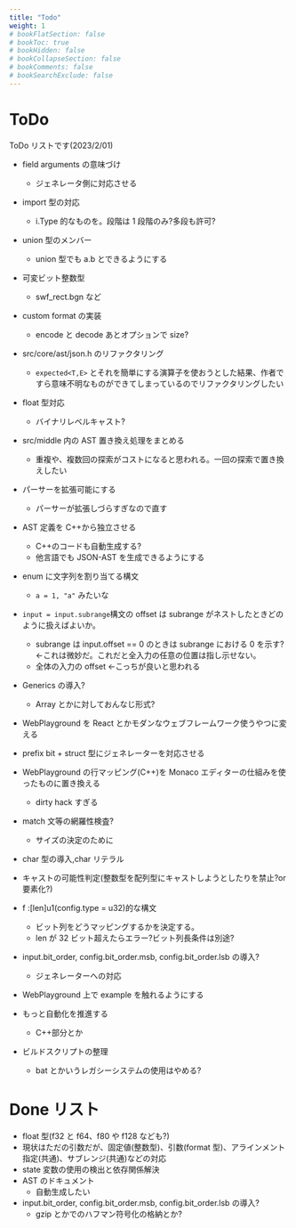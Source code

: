 ```yaml
---
title: "Todo"
weight: 1
# bookFlatSection: false
# bookToc: true
# bookHidden: false
# bookCollapseSection: false
# bookComments: false
# bookSearchExclude: false
---
```


# ToDo

ToDo リストです(2023/2/01)

- field arguments の意味づけ
  - ジェネレータ側に対応させる
- import 型の対応
  - i.Type 的なものを。段階は 1 段階のみ?多段も許可?
- union 型のメンバー
  - union 型でも a.b とできるようにする
- 可変ビット整数型
  - swf_rect.bgn など
- custom format の実装
  - encode と decode あとオプションで size?
- src/core/ast/json.h のリファクタリング
  - `expected<T,E>` とそれを簡単にする演算子を使おうとした結果、作者ですら意味不明なものができてしまっているのでリファクタリングしたい
- float 型対応
  - バイナリレベルキャスト?
- src/middle 内の AST 置き換え処理をまとめる
  - 重複や、複数回の探索がコストになると思われる。一回の探索で置き換えしたい
- パーサーを拡張可能にする
  - パーサーが拡張しづらすぎなので直す
- AST 定義を C++から独立させる
  - C++のコードも自動生成する?
  - 他言語でも JSON-AST を生成できるようにする
- enum に文字列を割り当てる構文
  - `a = 1, "a"` みたいな
- `input = input.subrange`構文の offset は subrange がネストしたときどのように扱えばよいか。
  - subrange は input.offset == 0 のときは subrange における 0 を示す? <-これは微妙だ。これだと全入力の任意の位置は指し示せない。
  - 全体の入力の offset <-こっちが良いと思われる
- Generics の導入?
  - Array とかに対しておんなじ形式?
- WebPlayground を React とかモダンなウェブフレームワーク使うやつに変える
- prefix bit + struct 型にジェネレーターを対応させる
- WebPlayground の行マッピング(C++)を Monaco エディターの仕組みを使ったものに置き換える
  - dirty hack すぎる
- match 文等の網羅性検査?
  - サイズの決定のために
- char 型の導入,char リテラル
- キャストの可能性判定(整数型を配列型にキャストしようとしたりを禁止?or 要素化?)
- f :[len]u1(config.type = u32)的な構文

  - ビット列をどうマッピングするかを決定する。
  - len が 32 ビット超えたらエラー?ビット列長条件は別途?

- input.bit_order, config.bit_order.msb, config.bit_order.lsb の導入?
  - ジェネレーターへの対応
- WebPlayground 上で example を触れるようにする
- もっと自動化を推進する
  - C++部分とか
- ビルドスクリプトの整理
  - bat とかいうレガシーシステムの使用はやめる?

# Done リスト

- float 型(f32 と f64、f80 や f128 なども?)
- 現状はただの引数だが、固定値(整数型)、引数(format 型)、アラインメント指定(共通)、サブレンジ(共通)などの対応
- state 変数の使用の検出と依存関係解決
- AST のドキュメント
  - 自動生成したい
- input.bit_order, config.bit_order.msb, config.bit_order.lsb の導入?
  - gzip とかでのハフマン符号化の格納とか?
